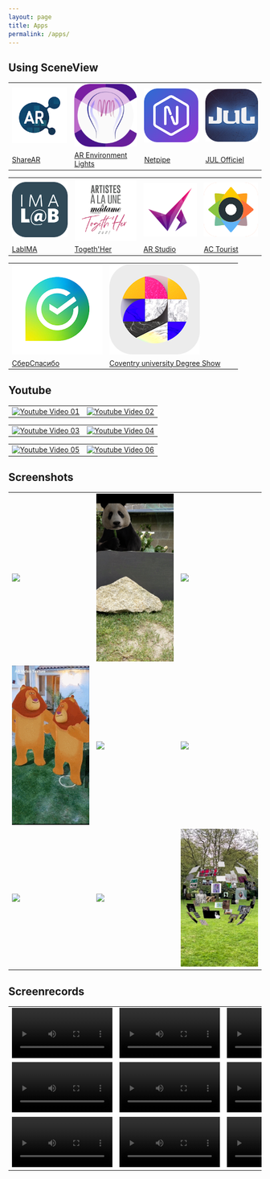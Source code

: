 ```yaml
---
layout: page
title: Apps
permalink: /apps/
---
```


## Using SceneView

|   |   |   |   |
| - | - | - | - |
| [![](/assets/img/apps/01.png)](https://play.google.com/store/apps/details?id=com.digitalmate.sharear) | [![](/assets/img/apps/02.png)](https://play.google.com/store/apps/details?id=com.gorisse.thomas.ar.environmentlights) | [![](/assets/img/apps/03.png)](https://play.google.com/store/apps/details?id=com.netpipe.measure) | [![](/assets/img/apps/04.png)](https://play.google.com/store/apps/details?id=com.touticom.emoji.jul) | 
| [ShareAR](https://play.google.com/store/apps/details?id=com.digitalmate.sharear) | [AR Environment Lights](https://play.google.com/store/apps/details?id=com.gorisse.thomas.ar.environmentlights) | [Netpipe](https://play.google.com/store/apps/details?id=com.netpipe.measure) | [JUL Officiel](https://play.google.com/store/apps/details?id=com.touticom.emoji.jul) | 

|   |   |   |   |
| - | - | - | - |
| [![](/assets/img/apps/05.png)](https://play.google.com/store/apps/details?id=com.digitalmate.imalab) | [![](/assets/img/apps/06.png)](https://play.google.com/store/apps/details?id=com.digitalmate.togethher) | [![](/assets/img/apps/07.png)](https://play.google.com/store/apps/details?id=com.ProLabs.arstudyboard) | [![](/assets/img/apps/08.png)](https://play.google.com/store/apps/details?id=com.doors.tourist2) |
| [LabIMA](https://play.google.com/store/apps/details?id=com.digitalmate.imalab) | [Togeth'Her](https://play.google.com/store/apps/details?id=com.digitalmate.togethher) | [AR Studio](https://play.google.com/store/apps/details?id=com.ProLabs.arstudyboard) | [AC Tourist](https://play.google.com/store/apps/details?id=com.doors.tourist2) |

|   |   |   |   |
| - | - | - | - |
| [![](/assets/img/apps/09.png)](https://play.google.com/store/apps/details?id=ru.sberbank.spasibo) | [![](/assets/img/apps/10.png)](https://play.google.com/store/apps/details?id=co.megaverse.ConventryAR) |   |   |
| [СберСпасибо](https://play.google.com/store/apps/details?id=ru.sberbank.spasibo) | [Coventry university Degree Show](https://play.google.com/store/apps/details?id=co.megaverse.ConventryAR) |   |   |

## Youtube

|   |   |
| - | - |
| [![Youtube Video 01](https://yt-embed.herokuapp.com/embed?v=9QP43nOSItU)](https://www.youtube.com/watch?v=9QP43nOSItU) | [![Youtube Video 02](https://yt-embed.herokuapp.com/embed?v=jpmWjigA3Ms)](https://www.youtube.com/watch?v=jpmWjigA3Ms) |

|   |   |
| - | - |
| [![Youtube Video 03](https://yt-embed.herokuapp.com/embed?v=HXHyoAEF5bY)](https://www.youtube.com/watch?v=HXHyoAEF5bY) | [![Youtube Video 04](https://yt-embed.herokuapp.com/embed?v=LEmAX_DPsyU)](https://www.youtube.com/watch?v=LEmAX_DPsyU) |

|   |   |
| - | - |
| [![Youtube Video 05](https://yt-embed.herokuapp.com/embed?v=LG8AWbsJxvY)](https://www.youtube.com/watch?v=LG8AWbsJxvY) | [![Youtube Video 06](https://yt-embed.herokuapp.com/embed?v=LEmAX_DPsyU)](https://www.youtube.com/watch?v=LEmAX_DPsyU) |

## Screenshots

|   |   |   |
| - | - | - |
| <img src="/assets/img/screenshots/04.gif" width="200px"/> | <img src="/assets/img/screenshots/05.png" width="200px"/> | <img src="/assets/img/screenshots/06.gif" width="200px"/> |
| <img src="/assets/img/screenshots/07.gif" width="200px"/> | <img src="/assets/img/screenshots/09.gif" width="200px"/> | <img src="/assets/img/screenshots/10.gif" width="200px"/> |
| <img src="/assets/img/screenshots/13.gif" width="200px"/> | <img src="/assets/img/screenshots/15.gif" width="200px"/> | <img src="/assets/img/screenshots/20.png" width="200px"/> |


## Screenrecords

|   |   |   |
| - | - | - |
| <video controls="controls" src="/assets/videos/screenrecords/01.mp4" preload="auto" width="200px"/> | <video controls="controls" src="/assets/videos/screenrecords/02.mp4" preload="auto" width="200px"/> | <video controls="controls" src="/assets/videos/screenrecords/03.mp4" preload="auto" width="200px"/> |
| <video controls="controls" src="/assets/videos/screenrecords/04.mp4" preload="auto" width="200px"/> | <video controls="controls" src="/assets/videos/screenrecords/05.mp4" preload="auto" width="200px"/> | <video controls="controls" src="/assets/videos/screenrecords/06.mp4" preload="auto" width="200px"/> |
| <video controls="controls" src="/assets/videos/screenrecords/07.mp4" preload="auto" width="200px"/> | <video controls="controls" src="/assets/videos/screenrecords/08.mp4" preload="auto" width="200px"/> | <video controls="controls" src="/assets/videos/screenrecords/09.mp4" preload="auto" width="200px"/> |


